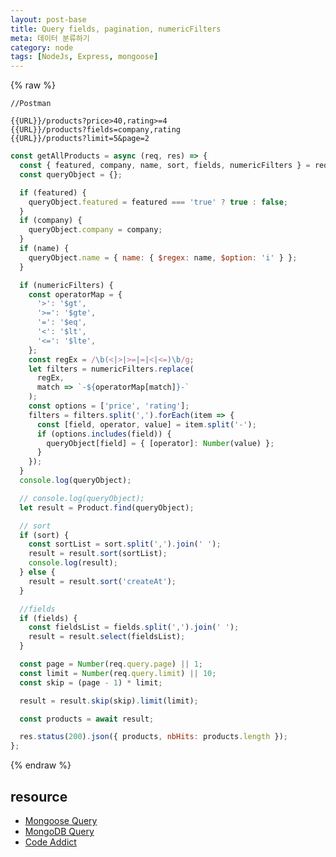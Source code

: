 ```yaml
---
layout: post-base
title: Query fields, pagination, numericFilters
meta: 데이터 분류하기
category: node
tags: [NodeJs, Express, mongoose]
---
```


{% raw %}

```text
//Postman

{{URL}}/products?price>40,rating>=4
{{URL}}/products?fields=company,rating
{{URL}}/products?limit=5&page=2
```

```js
const getAllProducts = async (req, res) => {
  const { featured, company, name, sort, fields, numericFilters } = req.query;
  const queryObject = {};

  if (featured) {
    queryObject.featured = featured === 'true' ? true : false;
  }
  if (company) {
    queryObject.company = company;
  }
  if (name) {
    queryObject.name = { name: { $regex: name, $option: 'i' } };
  }

  if (numericFilters) {
    const operatorMap = {
      '>': '$gt',
      '>=': '$gte',
      '=': '$eq',
      '<': '$lt',
      '<=': '$lte',
    };
    const regEx = /\b(<|>|>=|=|<|<=)\b/g;
    let filters = numericFilters.replace(
      regEx,
      match => `-${operatorMap[match]}-`
    );
    const options = ['price', 'rating'];
    filters = filters.split(',').forEach(item => {
      const [field, operator, value] = item.split('-');
      if (options.includes(field)) {
        queryObject[field] = { [operator]: Number(value) };
      }
    });
  }
  console.log(queryObject);

  // console.log(queryObject);
  let result = Product.find(queryObject);

  // sort
  if (sort) {
    const sortList = sort.split(',').join(' ');
    result = result.sort(sortList);
    console.log(result);
  } else {
    result = result.sort('createAt');
  }

  //fields
  if (fields) {
    const fieldsList = fields.split(',').join(' ');
    result = result.select(fieldsList);
  }

  const page = Number(req.query.page) || 1;
  const limit = Number(req.query.limit) || 10;
  const skip = (page - 1) * limit;

  result = result.skip(skip).limit(limit);

  const products = await result;

  res.status(200).json({ products, nbHits: products.length });
};
```

{% endraw %}

## resource

- [Mongoose Query](https://mongoosejs.com/docs/queries.html)
- [MongoDB Query](https://docs.mongodb.com/manual/reference/operator/query/)
- [Code Addict](https://www.youtube.com/watch?v=rltfdjcXjmk&list=PLnHJACx3NwAdl4yeJF6LzjDiLyW1yF9Ds&index=3)
